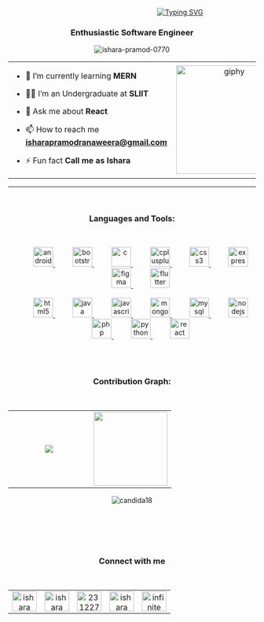 &nbsp;&nbsp;&nbsp;&nbsp;&nbsp;&nbsp;&nbsp;&nbsp;&nbsp;&nbsp;&nbsp;&nbsp;&nbsp;&nbsp;&nbsp;&nbsp;&nbsp;&nbsp;&nbsp;&nbsp;&nbsp;&nbsp;&nbsp;&nbsp;&nbsp;&nbsp;&nbsp;&nbsp;&nbsp;&nbsp;&nbsp;&nbsp;&nbsp;&nbsp;&nbsp;&nbsp;&nbsp;&nbsp;&nbsp;&nbsp;&nbsp;&nbsp;&nbsp;&nbsp;&nbsp;&nbsp;&nbsp;&nbsp;&nbsp;&nbsp;&nbsp;&nbsp;&nbsp;&nbsp;&nbsp;&nbsp;&nbsp;&nbsp;&nbsp;&nbsp;&nbsp;&nbsp;&nbsp;&nbsp;&nbsp;&nbsp;&nbsp;&nbsp;&nbsp;&nbsp;&nbsp;&nbsp;&nbsp;&nbsp;&nbsp;&nbsp;&nbsp;[![Typing SVG](https://readme-typing-svg.herokuapp.com?font=Architects+Daughter&color=7AF79A&size=30&lines=Hey!+It's+Ishara+Pramod!;I'm+a+FrontEnd+Developer;And+I'm+a+proud+Sri-Lanka)](https://git.io/typing-svg)
<h3 align="center">Enthusiastic Software Engineer</h3>



<p align="center">
 <img
   src="https://komarev.com/ghpvc/?username=ishara-pramod-0770&label=Profile%20views&color=0e75b6&style=flat"  
   alt="ishara-pramod-0770"
 />
</p>

<table align="center">
 <tr border="none">
  <td width="50%" align="left">
  
- 🌱 I’m currently learning **MERN**

- 🧑‍🎓 I’m an Undergraduate at **SLIIT**

- 💬 Ask me about **React**

- 📫 How to reach me **isharapramodranaweera@gmail.com**
  
- ⚡ Fun fact **Call me as Ishara**
  
  </td>
  <td width="50%" align="center">
   <img align='right' src="https://media.giphy.com/media/M9gbBd9nbDrOTu1Mqx/giphy.gif" width="220" alt="giphy">
  </td>
 </tr>
</table>

---
<br>
<h3 align="center">Languages and Tools:</h3><br>
<p align="center">
&nbsp;&nbsp;&nbsp;&nbsp;&nbsp;&nbsp;&nbsp;&nbsp; <a href="https://developer.android.com" target="_blank" rel="noreferre">
   <img
     src="https://github.com/Scar1109/skill-icons/blob/main/icons/AndroidStudio-Light.svg"
     alt="android"
     width="40"
     height="40"
   /> </a
 >&nbsp;&nbsp;&nbsp;&nbsp;&nbsp;&nbsp;&nbsp;&nbsp;
 <a href="https://getbootstrap.com" target="_blank" rel="noreferrer">
   <img
     src="https://github.com/Scar1109/skill-icons/blob/main/icons/Bootstrap.svg"
     alt="bootstrap"
     width="40"
     height="40"
   /> </a
 >&nbsp;&nbsp;&nbsp;&nbsp;&nbsp;&nbsp;&nbsp;&nbsp;
 <a href="https://www.cprogramming.com/" target="_blank" rel="noreferrer">
   <img
     src="https://github.com/Scar1109/skill-icons/blob/main/icons/C.svg"
     alt="c"
     width="40"
     height="40"
   /> </a
 >&nbsp;&nbsp;&nbsp;&nbsp;&nbsp;&nbsp;&nbsp;&nbsp;
 <a href="https://www.w3schools.com/cpp/" target="_blank" rel="noreferrer">
   <img
     src="https://github.com/Scar1109/skill-icons/blob/main/icons/CPP.svg"
     alt="cplusplus"
     width="40"
     height="40"
   /> </a
 >&nbsp;&nbsp;&nbsp;&nbsp;&nbsp;&nbsp;&nbsp;&nbsp;
 <a href="https://www.w3schools.com/css/" target="_blank" rel="noreferrer">
   <img
     src="https://github.com/Scar1109/skill-icons/blob/main/icons/CSS.svg"
     alt="css3"
     width="40"
     height="40"
   /> </a
 >&nbsp;&nbsp;&nbsp;&nbsp;&nbsp;&nbsp;&nbsp;&nbsp;
 <a href="https://expressjs.com" target="_blank" rel="noreferrer">
   <img
     src="https://github.com/Scar1109/skill-icons/blob/main/icons/ExpressJS-Light.svg"
     alt="express"
     width="40"
     height="40"
   /> </a
 >&nbsp;&nbsp;&nbsp;&nbsp;&nbsp;&nbsp;&nbsp;&nbsp;
 <a href="https://www.figma.com/" target="_blank" rel="noreferrer">
   <img
     src="https://github.com/Scar1109/skill-icons/blob/main/icons/Figma-Light.svg"
     alt="figma"
     width="40"
     height="40"
   /> </a
 >&nbsp;&nbsp;&nbsp;&nbsp;&nbsp;&nbsp;&nbsp;&nbsp;
 <a href="https://flutter.dev" target="_blank" rel="noreferrer">
   <img
     src="https://github.com/Scar1109/skill-icons/blob/main/icons/Flutter-Light.svg"
     alt="flutter"
     width="40"
     height="40"
   /> </a
 ><br /><br />&nbsp;&nbsp;&nbsp;&nbsp;&nbsp;&nbsp;&nbsp;&nbsp;
 <a href="https://www.w3.org/html/" target="_blank" rel="noreferrer">
   <img
     src="https://github.com/Scar1109/skill-icons/blob/main/icons/HTML.svg"
     alt="html5"
     width="40"
     height="40"
   /> </a
 >&nbsp;&nbsp;&nbsp;&nbsp;&nbsp;&nbsp;&nbsp;&nbsp;
 <a href="https://www.java.com" target="_blank" rel="noreferrer">
   <img
     src="https://github.com/Scar1109/skill-icons/blob/main/icons/Java-Light.svg"
     alt="java"
     width="40"
     height="40"
   /> </a
 >&nbsp;&nbsp;&nbsp;&nbsp;&nbsp;&nbsp;&nbsp;&nbsp;
 <a
   href="https://developer.mozilla.org/en-US/docs/Web/JavaScript"
   target="_blank"
   rel="noreferrer"
 >
   <img
     src="https://github.com/Scar1109/skill-icons/blob/main/icons/JavaScript.svg"
     alt="javascript"
     width="40"
     height="40"
   /> </a
 >&nbsp;&nbsp;&nbsp;&nbsp;&nbsp;&nbsp;&nbsp;&nbsp;
 <a href="https://www.mongodb.com/" target="_blank" rel="noreferrer">
   <img
     src="https://github.com/Scar1109/skill-icons/blob/main/icons/MongoDB.svg"
     alt="mongodb"
     width="40"
     height="40"
   /> </a
 >&nbsp;&nbsp;&nbsp;&nbsp;&nbsp;&nbsp;&nbsp;&nbsp;
 <a href="https://www.mysql.com/" target="_blank" rel="noreferrer">
   <img
     src="https://github.com/Scar1109/skill-icons/blob/main/icons/MySQL-Light.svg"
     alt="mysql"
     width="40"
     height="40"
   /> </a
 >&nbsp;&nbsp;&nbsp;&nbsp;&nbsp;&nbsp;&nbsp;&nbsp;
 <a href="https://nodejs.org" target="_blank" rel="noreferrer">
   <img
     src="https://github.com/Scar1109/skill-icons/blob/main/icons/NodeJS-Light.svg"
     alt="nodejs"
     width="40"
     height="40"
   /> </a
 >&nbsp;&nbsp;&nbsp;&nbsp;&nbsp;&nbsp;&nbsp;&nbsp;
 <a href="https://www.php.net" target="_blank" rel="noreferrer">
   <img
     src="https://github.com/Scar1109/skill-icons/blob/main/icons/PHP-Light.svg"
     alt="php"
     width="40"
     height="40"
   /> </a
 >&nbsp;&nbsp;&nbsp;&nbsp;&nbsp;&nbsp;&nbsp;&nbsp;
 <a href="https://www.python.org" target="_blank" rel="noreferrer">
   <img
     src="https://github.com/Scar1109/skill-icons/blob/main/icons/Python-Light.svg"
     alt="python"
     width="40"
     height="40"
   /> </a
 >&nbsp;&nbsp;&nbsp;&nbsp;&nbsp;&nbsp;&nbsp;&nbsp;
 <a href="https://reactjs.org/" target="_blank" rel="noreferrer">
   <img
     src="https://github.com/Scar1109/skill-icons/blob/main/icons/React-Light.svg"
     alt="react"
     width="40"
     height="40"
   /> </a

<br /><br><br /><br>

<h3 align="center">Contribution Graph:</h3><br>
<table align="center">
 <tr border="none">
  <td width="50%" align="center">
   <img align="center" src="https://github-readme-stats.vercel.app/api/top-langs/?username=Ishara-Pramod-0770&layout=compact&theme=github_dark&langs_count=10&exclude_repo=kasweb">
  </td>
  <td width="50%" align="center">
   <img height= "150" src="https://github-readme-stats.vercel.app/api?username=Ishara-Pramod-0770&theme=react&show_icons=true&include_all_commits=true" />
  </td>
 </tr>
</table>
<p align= "center">
  
  
  <p align="center"><img src="https://github-readme-streak-stats.herokuapp.com/?user=candida18&theme=algolia" alt="candida18"  /></p>
</p>
<br /><br/><br/><br/>

<h3 align="center">Connect with me</h3><br>

<table align="center">
 <tr border="none">
  <td width="20%" align="center">
   <a href="https://codepen.io/ishara ranaweera" target="blank"
   ><img
     align="center"
     src="https://raw.githubusercontent.com/rahuldkjain/github-profile-readme-generator/master/src/images/icons/Social/codepen.svg"
     alt="ishara ranaweera"
     height="40"
     width="50" /></a
 >
  </td>
  <td width="20%" align="center">
   <a href="https://linkedin.com/in/ishara ranaweera" target="blank"
   ><img
     align="center"
     src="https://raw.githubusercontent.com/rahuldkjain/github-profile-readme-generator/master/src/images/icons/Social/linked-in-alt.svg"
     alt="ishara ranaweera"
     height="40"
     width="50" /></a
 >
  </td>
  <td width="20%" align="center">
   <a href="https://stackoverflow.com/users/23122766" target="blank"
   ><img
     align="center"
     src="https://raw.githubusercontent.com/rahuldkjain/github-profile-readme-generator/master/src/images/icons/Social/stack-overflow.svg"
     alt="23122766"
     height="40"
     width="50" /></a
 >
  </td>
  <td width="20%" align="center">
   <a href="https://fb.com/ishara pramod ranaweerainfi" target="blank"
   ><img
     align="center"
     src="https://raw.githubusercontent.com/rahuldkjain/github-profile-readme-generator/master/src/images/icons/Social/facebook.svg"
     alt="ishara pramod ranaweerainfi"
     height="40"
     width="50" /></a
 >
  </td>
  <td width="20%" align="center">
   <a href="https://www.youtube.com/c/infinite sage" target="blank"
   ><img
     align="center"
     src="https://raw.githubusercontent.com/rahuldkjain/github-profile-readme-generator/master/src/images/icons/Social/youtube.svg"
     alt="infinite sage"
     height="40"
     width="50"
 /></a>
  </td>
 </tr>
</table>



